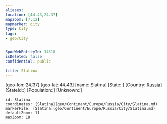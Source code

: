```yaml
---
aliases: 
location: [44.43,24.37]
mapzoom: [7,12] 
mapmarker: city 
type: City
tags:
- geo/City


SpocWebEntityId: 34318
isDeleted: false
confidential: public

title: Slatina
---
```

[geo-lon::24.37]
[geo-lat::44.43]
[name::Slatina]
[State::]
[Country::[Russia](geo/Continent/Europe/Russia.md)]
[StateId::]
[Population::]
[Unknown::]


```leaflet
id: Slatina
coordinates: [Slatina](geo/Continent/Europe/Russia/City/Slatina.md)
markerFile: [Slatina](geo/Continent/Europe/Russia/City/Slatina.md)
defaultZoom: 11 
maxZoom: 18
```


